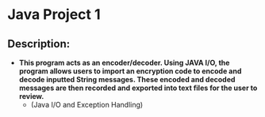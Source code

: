 <h1>Java Project 1<br/>
<h2>Description:</h2>

- <b>This program acts as an encoder/decoder. Using JAVA I/O, the program allows users to import an encryption code to encode and decode inputted String messages. These encoded and decoded messages are then recorded and exported into text files for the user to review.</b>
  - (Java I/O and Exception Handling)
